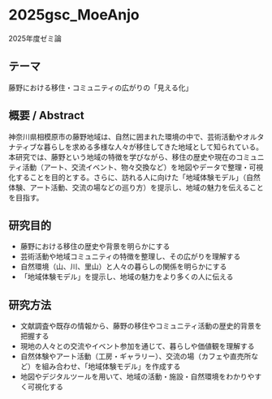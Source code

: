 # 2025gsc_MoeAnjo
2025年度ゼミ論

## テーマ
藤野における移住・コミュニティの広がりの「見える化」

## 概要 / Abstract
神奈川県相模原市の藤野地域は、自然に囲まれた環境の中で、芸術活動やオルタナティブな暮らしを求める多様な人々が移住してきた地域として知られている。本研究では、藤野という地域の特徴を学びながら、移住の歴史や現在のコミュニティ活動（アート、交流イベント、物々交換など）を地図やデータで整理・可視化することを目的とする。さらに、訪れる人に向けた「地域体験モデル」（自然体験、アート活動、交流の場などの巡り方）を提示し、地域の魅力を伝えることを目指す。  

## 研究目的
- 藤野における移住の歴史や背景を明らかにする  
- 芸術活動や地域コミュニティの特徴を整理し、その広がりを理解する  
- 自然環境（山、川、里山）と人々の暮らしの関係を明らかにする  
- 「地域体験モデル」を提示し、地域の魅力をより多くの人に伝える  

## 研究方法
- 文献調査や既存の情報から、藤野の移住やコミュニティ活動の歴史的背景を把握する  
- 現地の人々との交流やイベント参加を通じて、暮らしや価値観を理解する  
- 自然体験やアート活動（工房・ギャラリー）、交流の場（カフェや直売所など）を組み合わせ、「地域体験モデル」を作成する  
- 地図やデジタルツールを用いて、地域の活動・施設・自然環境をわかりやすく可視化する  
